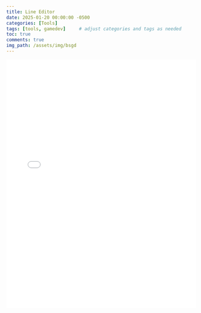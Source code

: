 ```yaml
---
title: Line Editor
date: 2025-01-20 00:00:00 -0500
categories: [Tools]
tags: [tools, gamedev]     # adjust categories and tags as needed
toc: true
comments: true
img_path: /assets/img/bsgd
---
```

<div style="text-align: center;">
<iframe src="{{ site.baseurl }}/assets/pages/line_model_editor.html" width="100%" height="660px" frameborder="0">
    Your browser does not support iframes.
</iframe>
</div>